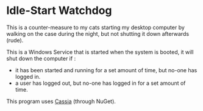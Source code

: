 # Idle-Start Watchdog

This is a counter-measure to my cats starting my desktop computer by walking on the case during the night, but not shutting it down afterwards (rude).

This is a Windows Service that is started when the system is booted, it will shut down the computer if :
* it has been started and running for a set amount of time, but no-one has logged in.
* a user has logged out, but no-one has logged in for a set amount of time.

This program uses [Cassia](https://github.com/ng-pe/cassia) (through NuGet).
